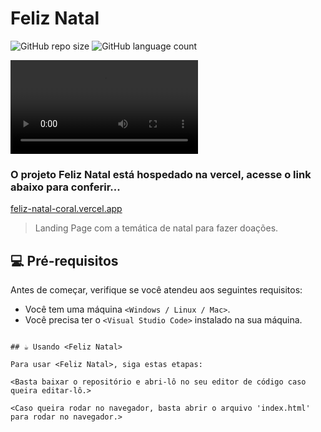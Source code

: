 # Feliz Natal

![GitHub repo size](https://img.shields.io/github/repo-size/eutago/README-template?style=for-the-badge)
![GitHub language count](https://img.shields.io/github/languages/count/eutago/README-template?style=for-the-badge)

<video src="./assets/preview/preview.mp4" loop controls></video>

### O projeto Feliz Natal está hospedado na vercel, acesse o link abaixo para conferir...

<a href="https://feliz-natal-coral.vercel.app">feliz-natal-coral.vercel.app</a>

> Landing Page com a temática de natal para fazer doações.

## 💻 Pré-requisitos

Antes de começar, verifique se você atendeu aos seguintes requisitos:

- Você tem uma máquina `<Windows / Linux / Mac>`.
- Você precisa ter o `<Visual Studio Code>` instalado na sua máquina.

```

## ☕ Usando <Feliz Natal>

Para usar <Feliz Natal>, siga estas etapas:

<Basta baixar o repositório e abri-lô no seu editor de código caso queira editar-lô.>

<Caso queira rodar no navegador, basta abrir o arquivo 'index.html' para rodar no navegador.>
```
